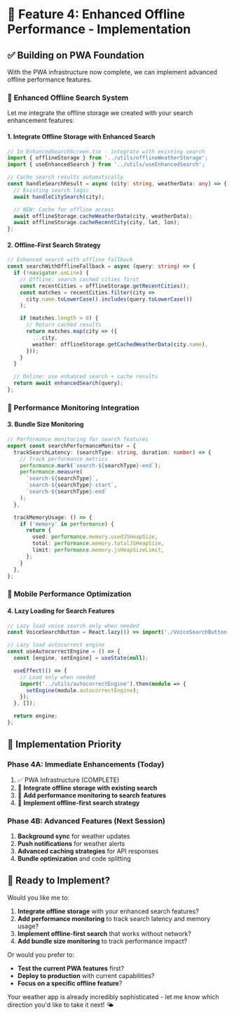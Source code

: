 # 🚀 Feature 4: Enhanced Offline Performance - Implementation

## ✅ **Building on PWA Foundation**

With the PWA infrastructure now complete, we can implement advanced offline performance features.

### 🎯 **Enhanced Offline Search System**

Let me integrate the offline storage we created with your search enhancement features:

#### 1. **Integrate Offline Storage with Enhanced Search**

```typescript
// In EnhancedSearchScreen.tsx - integrate with existing search
import { offlineStorage } from '../utils/offlineWeatherStorage';
import { useEnhancedSearch } from '../utils/useEnhancedSearch';

// Cache search results automatically
const handleSearchResult = async (city: string, weatherData: any) => {
  // Existing search logic
  await handleCitySearch(city);

  // NEW: Cache for offline access
  await offlineStorage.cacheWeatherData(city, weatherData);
  await offlineStorage.cacheRecentCity(city, lat, lon);
};
```

#### 2. **Offline-First Search Strategy**

```typescript
// Enhanced search with offline fallback
const searchWithOfflineFallback = async (query: string) => {
  if (!navigator.onLine) {
    // Offline: search cached cities first
    const recentCities = offlineStorage.getRecentCities();
    const matches = recentCities.filter(city =>
      city.name.toLowerCase().includes(query.toLowerCase())
    );

    if (matches.length > 0) {
      // Return cached results
      return matches.map(city => ({
        ...city,
        weather: offlineStorage.getCachedWeatherData(city.name),
      }));
    }
  }

  // Online: use enhanced search + cache results
  return await enhancedSearch(query);
};
```

### 🔧 **Performance Monitoring Integration**

#### 3. **Bundle Size Monitoring**

```typescript
// Performance monitoring for search features
export const searchPerformanceMonitor = {
  trackSearchLatency: (searchType: string, duration: number) => {
    // Track performance metrics
    performance.mark(`search-${searchType}-end`);
    performance.measure(
      `search-${searchType}`,
      `search-${searchType}-start`,
      `search-${searchType}-end`
    );
  },

  trackMemoryUsage: () => {
    if ('memory' in performance) {
      return {
        used: performance.memory.usedJSHeapSize,
        total: performance.memory.totalJSHeapSize,
        limit: performance.memory.jsHeapSizeLimit,
      };
    }
  },
};
```

### 📱 **Mobile Performance Optimization**

#### 4. **Lazy Loading for Search Features**

```typescript
// Lazy load voice search only when needed
const VoiceSearchButton = React.lazy(() => import('./VoiceSearchButton'));

// Lazy load autocorrect engine
const useAutocorrectEngine = () => {
  const [engine, setEngine] = useState(null);

  useEffect(() => {
    // Load only when needed
    import('../utils/autocorrectEngine').then(module => {
      setEngine(module.autocorrectEngine);
    });
  }, []);

  return engine;
};
```

## 🎯 **Implementation Priority**

### **Phase 4A: Immediate Enhancements (Today)**

1. ✅ PWA Infrastructure (COMPLETE)
2. 🔄 **Integrate offline storage with existing search**
3. 🔄 **Add performance monitoring to search features**
4. 🔄 **Implement offline-first search strategy**

### **Phase 4B: Advanced Features (Next Session)**

1. **Background sync** for weather updates
2. **Push notifications** for weather alerts
3. **Advanced caching strategies** for API responses
4. **Bundle optimization** and code splitting

## 🚀 **Ready to Implement?**

Would you like me to:

1. **Integrate offline storage** with your enhanced search features?
2. **Add performance monitoring** to track search latency and memory usage?
3. **Implement offline-first search** that works without network?
4. **Add bundle size monitoring** to track performance impact?

Or would you prefer to:

- **Test the current PWA features** first?
- **Deploy to production** with current capabilities?
- **Focus on a specific offline feature**?

Your weather app is already incredibly sophisticated - let me know which direction you'd like to
take it next! 🌤️

